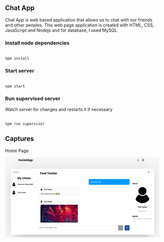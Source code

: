 ## Chat App

Chat App is web based application that allows us to chat with our friends and other peoples. This web page application is created with HTML, CSS, JavaScript and Nodejs and for database, I used MySQL.

### Install node dependencies

```

npm install

```

### Start server

```

npm start

```

### Run supervised server

Watch server for changes and restarts it if necessary

```

npm run supervisor
```

## Captures

Home Page

![Photos](public/images/gitCap/Previews0.JPG)
